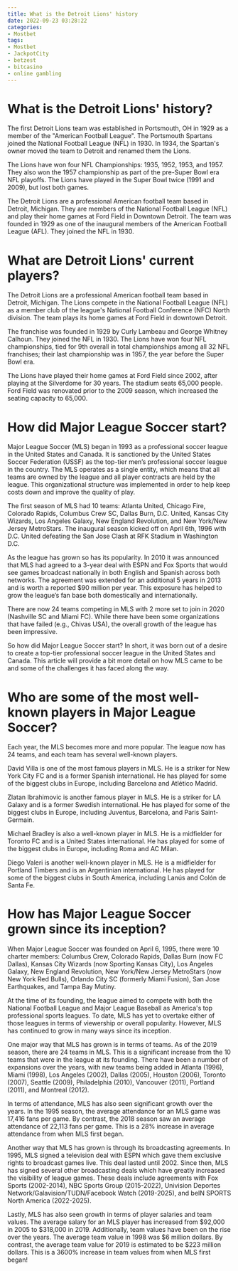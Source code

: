 ```yaml
---
title: What is the Detroit Lions' history
date: 2022-09-23 03:28:22
categories:
- Mostbet
tags:
- Mostbet
- JackpotCity
- betzest
- bitcasino
- online gambling
---
```



#  What is the Detroit Lions' history?

The first Detroit Lions team was established in Portsmouth, OH in 1929 as a member of the "American Football League". The Portsmouth Spartans joined the National Football League (NFL) in 1930. In 1934, the Spartan's owner moved the team to Detroit and renamed them the Lions.

The Lions have won four NFL Championships: 1935, 1952, 1953, and 1957. They also won the 1957 championship as part of the pre-Super Bowl era NFL playoffs. The Lions have played in the Super Bowl twice (1991 and 2009), but lost both games.

The Detroit Lions are a professional American football team based in Detroit, Michigan. They are members of the National Football League (NFL) and play their home games at Ford Field in Downtown Detroit. The team was founded in 1929 as one of the inaugural members of the American Football League (AFL). They joined the NFL in 1930.

#  What are Detroit Lions' current players?

The Detroit Lions are a professional American football team based in Detroit, Michigan. The Lions compete in the National Football League (NFL) as a member club of the league's National Football Conference (NFC) North division. The team plays its home games at Ford Field in downtown Detroit.

The franchise was founded in 1929 by Curly Lambeau and George Whitney Calhoun. They joined the NFL in 1930. The Lions have won four NFL championships, tied for 9th overall in total championships among all 32 NFL franchises; their last championship was in 1957, the year before the Super Bowl era.

The Lions have played their home games at Ford Field since 2002, after playing at the Silverdome for 30 years. The stadium seats 65,000 people. Ford Field was renovated prior to the 2009 season, which increased the seating capacity to 65,000.

#  How did Major League Soccer start?

Major League Soccer (MLS) began in 1993 as a professional soccer league in the United States and Canada. It is sanctioned by the United States Soccer Federation (USSF) as the top-tier men’s professional soccer league in the country. The MLS operates as a single entity, which means that all teams are owned by the league and all player contracts are held by the league. This organizational structure was implemented in order to help keep costs down and improve the quality of play.

The first season of MLS had 10 teams: Atlanta United, Chicago Fire, Colorado Rapids, Columbus Crew SC, Dallas Burn, D.C. United, Kansas City Wizards, Los Angeles Galaxy, New England Revolution, and New York/New Jersey MetroStars. The inaugural season kicked off on April 6th, 1996 with D.C. United defeating the San Jose Clash at RFK Stadium in Washington D.C.

As the league has grown so has its popularity. In 2010 it was announced that MLS had agreed to a 3-year deal with ESPN and Fox Sports that would see games broadcast nationally in both English and Spanish across both networks. The agreement was extended for an additional 5 years in 2013 and is worth a reported $90 million per year. This exposure has helped to grow the league’s fan base both domestically and internationally.

There are now 24 teams competing in MLS with 2 more set to join in 2020 (Nashville SC and Miami FC). While there have been some organizations that have failed (e.g., Chivas USA), the overall growth of the league has been impressive.

So how did Major League Soccer start? In short, it was born out of a desire to create a top-tier professional soccer league in the United States and Canada. This article will provide a bit more detail on how MLS came to be and some of the challenges it has faced along the way.

#  Who are some of the most well-known players in Major League Soccer?

Each year, the MLS becomes more and more popular. The league now has 24 teams, and each team has several well-known players.

David Villa is one of the most famous players in MLS. He is a striker for New York City FC and is a former Spanish international. He has played for some of the biggest clubs in Europe, including Barcelona and Atlético Madrid.

Zlatan Ibrahimovic is another famous player in MLS. He is a striker for LA Galaxy and is a former Swedish international. He has played for some of the biggest clubs in Europe, including Juventus, Barcelona, and Paris Saint-Germain.

Michael Bradley is also a well-known player in MLS. He is a midfielder for Toronto FC and is a United States international. He has played for some of the biggest clubs in Europe, including Roma and AC Milan.

Diego Valeri is another well-known player in MLS. He is a midfielder for Portland Timbers and is an Argentinian international. He has played for some of the biggest clubs in South America, including Lanús and Colón de Santa Fe.

#  How has Major League Soccer grown since its inception?

When Major League Soccer was founded on April 6, 1995, there were 10 charter members: Columbus Crew, Colorado Rapids, Dallas Burn (now FC Dallas), Kansas City Wizards (now Sporting Kansas City), Los Angeles Galaxy, New England Revolution, New York/New Jersey MetroStars (now New York Red Bulls), Orlando City SC (formerly Miami Fusion), San Jose Earthquakes, and Tampa Bay Mutiny.

At the time of its founding, the league aimed to compete with both the National Football League and Major League Baseball as America's top professional sports leagues. To date, MLS has yet to overtake either of those leagues in terms of viewership or overall popularity. However, MLS has continued to grow in many ways since its inception.

One major way that MLS has grown is in terms of teams. As of the 2019 season, there are 24 teams in MLS. This is a significant increase from the 10 teams that were in the league at its founding. There have been a number of expansions over the years, with new teams being added in Atlanta (1996), Miami (1998), Los Angeles (2002), Dallas (2005), Houston (2006), Toronto (2007), Seattle (2009), Philadelphia (2010), Vancouver (2011), Portland (2011), and Montreal (2012).

In terms of attendance, MLS has also seen significant growth over the years. In the 1995 season, the average attendance for an MLS game was 17,416 fans per game. By contrast, the 2018 season saw an average attendance of 22,113 fans per game. This is a 28% increase in average attendance from when MLS first began.

Another way that MLS has grown is through its broadcasting agreements. In 1995, MLS signed a television deal with ESPN which gave them exclusive rights to broadcast games live. This deal lasted until 2002. Since then, MLS has signed several other broadcasting deals which have greatly increased the visibility of league games. These deals include agreements with Fox Sports (2002-2014), NBC Sports Group (2015-2022), Univision Deportes Network/Galavision/TUDN/Facebook Watch (2019-2025), and beIN SPORTS North America (2022-2025).

Lastly, MLS has also seen growth in terms of player salaries and team values. The average salary for an MLS player has increased from $92,000 in 2005 to $318,000 in 2019. Additionally, team values have been on the rise over the years. The average team value in 1998 was $6 million dollars. By contrast, the average team value for 2019 is estimated to be $223 million dollars. This is a 3600% increase in team values from when MLS first began!